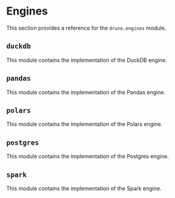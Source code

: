 # Engines

This section provides a reference for the `drune.engines` module.

## `duckdb`

This module contains the implementation of the DuckDB engine.

## `pandas`

This module contains the implementation of the Pandas engine.

## `polars`

This module contains the implementation of the Polars engine.

## `postgres`

This module contains the implementation of the Postgres engine.

## `spark`

This module contains the implementation of the Spark engine.
